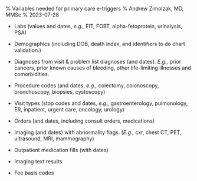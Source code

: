% Variables needed for primary care e-triggers
% Andrew Zimolzak, MD, MMSc
% 2023-07-28




- Labs (values and dates, *e.g.,* FIT, FOBT, alpha-fetoprotein,
urinalysis, PSA)

- Demographics (including DOB, death index, and identifiers to do
chart validation.)

- Diagnoses from visit & problem list diagnoses (and dates). *E.g.,*
prior cancers, prior known causes of bleeding, other life-limiting
illnesses and comorbidities.

- Procedure codes (and dates, *e.g.,* colectomy, colonoscopy,
bronchoscopy, biopsies, cystoscopy)

- Visit types (stop codes and dates, *e.g.,* gastroenterology,
pulmonology, ER, inpatient, urgent care, oncology, urology)

- Orders (and dates, including consult orders, medications)

- Imaging (and dates) with abnormality flags. (*E.g.,* cxr, chest CT,
PET, ultrasound, MRI, mammography)

- Outpatient medication fills (with dates)

- Imaging text results

- Fee basis codes
